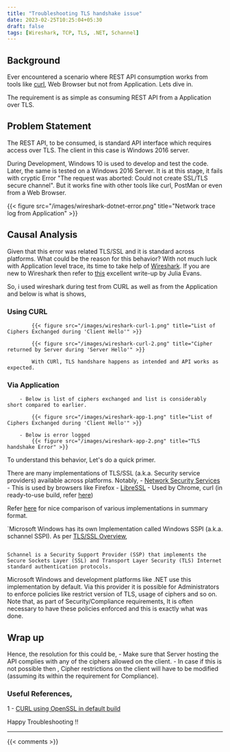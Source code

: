 ```yaml
---
title: "Troubleshooting TLS handshake issue"
date: 2023-02-25T10:25:04+05:30
draft: false
tags: [Wireshark, TCP, TLS, .NET, Schannel]
---
```


## Background

Ever encountered a scenario where REST API consumption works from tools like [curl](https://github.com/jeroen/curl), Web Browser but not from Application. Lets dive in.  

The requirement is as simple as consuming REST API from a Application over TLS. 

## Problem Statement

The REST API, to be consumed, is standard API interface which requires access over TLS. The client in this case is Windows 2016 server. 

During Development, Windows 10 is used to develop and test the code. Later, the same is tested on a Windows 2016 Server. It is at this stage, it fails with cryptic Error "The request was aborted: Could not create SSL/TLS secure channel". But it works fine with other tools like curl, PostMan or even from a Web Browser. 

{{< figure src="/images/wireshark-dotnet-error.png" title="Network trace log from Application" >}}


## Causal Analysis

Given that this error was related TLS/SSL and it is standard across platforms. What could be the reason for this behavior? With not much luck with Application level trace, its time to take help of [Wireshark](https://www.wireshark.org/). If you are new to Wireshark then refer to [this](https://jvns.ca/blog/2018/06/19/what-i-use-wireshark-for/) excellent write-up by Julia Evans.  

So, i used wireshark during test from CURL as well as from the Application and below is what is shows,

### Using CURL 

            {{< figure src="/images/wireshark-curl-1.png" title="List of Ciphers Exchanged during 'Client Hello'" >}}

            {{< figure src="/images/wireshark-curl-2.png" title="Cipher returned by Server during 'Server Hello'" >}}

            With CURl, TLS handshare happens as intended and API works as expected.

### Via Application
        - Below is list of ciphers exchanged and list is considerably short compared to earlier. 

            {{< figure src="/images/wireshark-app-1.png" title="List of Ciphers Exchanged during 'Client Hello'" >}}

        - Below is error logged 
            {{< figure src="/images/wireshark-app-2.png" title="TLS handshake Error" >}}


To understand this behavior, Let's do a quick primer. 

There are many implementations of TLS/SSL (a.k.a. Security service providers) available across platforms. Notably, 
    - [Network Security Services](https://en.wikipedia.org/wiki/Network_Security_Services) - This is used by browsers like Firefox
    - [LibreSSL](https://en.wikipedia.org/wiki/LibreSSL) - Used by Chrome, curl (in ready-to-use build, refer [here](https://everything.curl.dev/build/tls))

Refer [here](https://en.wikipedia.org/wiki/Comparison_of_TLS_implementations) for nice comparison of various implementations in summary format. 

`Microsoft Windows has its own Implementation called Windows SSPI (a.k.a. schannel SSPI). As per [TLS/SSL Overview](https://learn.microsoft.com/en-us/windows-server/security/tls/tls-ssl-schannel-ssp-overview),

``` 

Schannel is a Security Support Provider (SSP) that implements the Secure Sockets Layer (SSL) and Transport Layer Security (TLS) Internet standard authentication protocols.

```

Microsoft Windows and development platforms like .NET use this implementation by default. Via this provider it is possible for Administrators to enforce policies like restrict version of TLS, usage of ciphers and so on. Note that, as part of Security/Compliance requirements, It is often necessary to have these policies enforced and this is exactly what was done.   


## Wrap up 

Hence, the resolution for this could be,
    - Make sure that Server hosting the API complies with any of the ciphers allowed on the client.
    - In case if this is not possible then , Cipher restrictions on the client will have to be modified (assuming its within the requirement for Compliance).

### Useful References,

1 - [CURL using OpenSSL in default build](https://github.com/jeroen/curl/issues/100)


Happy Troubleshooting !!

---

{{< comments >}}